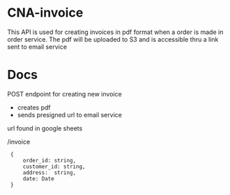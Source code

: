 # CNA-invoice
This API is used for creating invoices in pdf format when a order is made in order service. The pdf will be uploaded to S3 and is accessible thru a link sent to email service

# Docs
POST endpoint for creating new invoice
 - creates pdf
 - sends presigned url to email service
 
 url found in google sheets 
 
 /invoice
 
```
 {
     order_id: string,
     customer_id: string,
     address:  string,
     date: Date
 }
```
